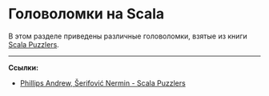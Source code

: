 # Головоломки на Scala

В этом разделе приведены различные головоломки, 
взятые из книги [Scala Puzzlers][Scala Puzzlers].


---

**Ссылки:**

- [Phillips Andrew, Šerifović Nermin - Scala Puzzlers][Scala Puzzlers]
  
[Scala Puzzlers]: https://scalapuzzlers.com/index.html 
